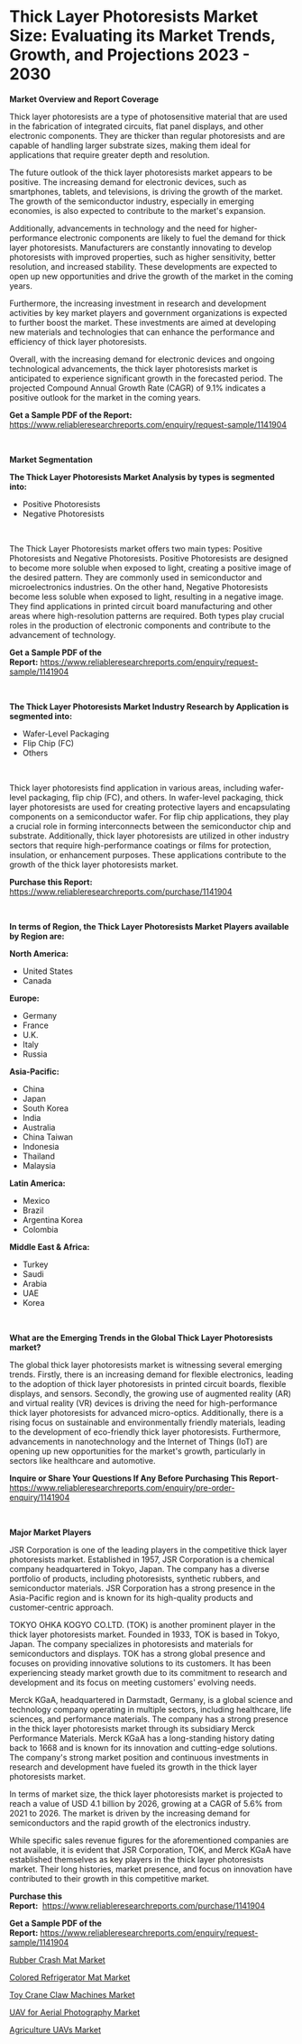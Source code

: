 <p><h1>Thick Layer Photoresists Market Size: Evaluating its Market Trends, Growth, and Projections 2023 - 2030</h1></p><p><strong>Market Overview and Report Coverage</strong></p>
<p><p>Thick layer photoresists are a type of photosensitive material that are used in the fabrication of integrated circuits, flat panel displays, and other electronic components. They are thicker than regular photoresists and are capable of handling larger substrate sizes, making them ideal for applications that require greater depth and resolution.</p><p>The future outlook of the thick layer photoresists market appears to be positive. The increasing demand for electronic devices, such as smartphones, tablets, and televisions, is driving the growth of the market. The growth of the semiconductor industry, especially in emerging economies, is also expected to contribute to the market's expansion.</p><p>Additionally, advancements in technology and the need for higher-performance electronic components are likely to fuel the demand for thick layer photoresists. Manufacturers are constantly innovating to develop photoresists with improved properties, such as higher sensitivity, better resolution, and increased stability. These developments are expected to open up new opportunities and drive the growth of the market in the coming years.</p><p>Furthermore, the increasing investment in research and development activities by key market players and government organizations is expected to further boost the market. These investments are aimed at developing new materials and technologies that can enhance the performance and efficiency of thick layer photoresists.</p><p>Overall, with the increasing demand for electronic devices and ongoing technological advancements, the thick layer photoresists market is anticipated to experience significant growth in the forecasted period. The projected Compound Annual Growth Rate (CAGR) of 9.1% indicates a positive outlook for the market in the coming years.</p></p>
<p><strong>Get a Sample PDF of the Report:</strong> <a href="https://www.reliableresearchreports.com/enquiry/request-sample/1141904">https://www.reliableresearchreports.com/enquiry/request-sample/1141904</a></p>
<p>&nbsp;</p>
<p><strong>Market Segmentation</strong></p>
<p><strong>The Thick Layer Photoresists Market Analysis by types is segmented into:</strong></p>
<p><ul><li>Positive Photoresists</li><li>Negative Photoresists</li></ul></p>
<p>&nbsp;</p>
<p><p>The Thick Layer Photoresists market offers two main types: Positive Photoresists and Negative Photoresists. Positive Photoresists are designed to become more soluble when exposed to light, creating a positive image of the desired pattern. They are commonly used in semiconductor and microelectronics industries. On the other hand, Negative Photoresists become less soluble when exposed to light, resulting in a negative image. They find applications in printed circuit board manufacturing and other areas where high-resolution patterns are required. Both types play crucial roles in the production of electronic components and contribute to the advancement of technology.</p></p>
<p><strong>Get a Sample PDF of the Report:</strong>&nbsp;<a href="https://www.reliableresearchreports.com/enquiry/request-sample/1141904">https://www.reliableresearchreports.com/enquiry/request-sample/1141904</a></p>
<p>&nbsp;</p>
<p><strong>The Thick Layer Photoresists Market Industry Research by Application is segmented into:</strong></p>
<p><ul><li>Wafer-Level Packaging</li><li>Flip Chip (FC)</li><li>Others</li></ul></p>
<p>&nbsp;</p>
<p><p>Thick layer photoresists find application in various areas, including wafer-level packaging, flip chip (FC), and others. In wafer-level packaging, thick layer photoresists are used for creating protective layers and encapsulating components on a semiconductor wafer. For flip chip applications, they play a crucial role in forming interconnects between the semiconductor chip and substrate. Additionally, thick layer photoresists are utilized in other industry sectors that require high-performance coatings or films for protection, insulation, or enhancement purposes. These applications contribute to the growth of the thick layer photoresists market.</p></p>
<p><strong>Purchase this Report:</strong>&nbsp; <a href="https://www.reliableresearchreports.com/purchase/1141904">https://www.reliableresearchreports.com/purchase/1141904</a></p>
<p>&nbsp;</p>
<p><strong>In terms of Region, the Thick Layer Photoresists Market Players available by Region are:</strong></p>
<p>
    <p> <strong> North America: </strong>
        <ul>
            <li>United States</li>
            <li>Canada</li>
        </ul>
        </p> 
    <p> <strong> Europe: </strong>
        <ul>
            <li>Germany</li>
            <li>France</li>
            <li>U.K.</li>
            <li>Italy</li>
            <li>Russia</li>
        </ul>
        </p> 
    <p> <strong> Asia-Pacific: </strong>
        <ul>
            <li>China</li>
            <li>Japan</li>
            <li>South Korea</li>
            <li>India</li>
            <li>Australia</li>
            <li>China Taiwan</li>
            <li>Indonesia</li>
            <li>Thailand</li>
            <li>Malaysia</li>
        </ul>
        </p> 
    <p> <strong> Latin America: </strong>
        <ul>
            <li>Mexico</li>
            <li>Brazil</li>
            <li>Argentina Korea</li>
            <li>Colombia</li>
        </ul>
        </p> 
    <p> <strong> Middle East & Africa: </strong>
        <ul>
            <li>Turkey</li>
            <li>Saudi</li>
            <li>Arabia</li>
            <li>UAE</li>
            <li>Korea</li>
        </ul>
    </p>
    </p>
<p>&nbsp;</p>
<p><strong>What are the Emerging Trends in the Global Thick Layer Photoresists market?</strong></p>
<p><p>The global thick layer photoresists market is witnessing several emerging trends. Firstly, there is an increasing demand for flexible electronics, leading to the adoption of thick layer photoresists in printed circuit boards, flexible displays, and sensors. Secondly, the growing use of augmented reality (AR) and virtual reality (VR) devices is driving the need for high-performance thick layer photoresists for advanced micro-optics. Additionally, there is a rising focus on sustainable and environmentally friendly materials, leading to the development of eco-friendly thick layer photoresists. Furthermore, advancements in nanotechnology and the Internet of Things (IoT) are opening up new opportunities for the market's growth, particularly in sectors like healthcare and automotive.</p></p>
<p><strong>Inquire or Share Your Questions If Any Before Purchasing This Report</strong>- <a href="https://www.reliableresearchreports.com/enquiry/pre-order-enquiry/1141904">https://www.reliableresearchreports.com/enquiry/pre-order-enquiry/1141904</a></p>
<p>&nbsp;</p>
<p><strong>Major Market Players</strong></p>
<p><p>JSR Corporation is one of the leading players in the competitive thick layer photoresists market. Established in 1957, JSR Corporation is a chemical company headquartered in Tokyo, Japan. The company has a diverse portfolio of products, including photoresists, synthetic rubbers, and semiconductor materials. JSR Corporation has a strong presence in the Asia-Pacific region and is known for its high-quality products and customer-centric approach.</p><p>TOKYO OHKA KOGYO CO.LTD. (TOK) is another prominent player in the thick layer photoresists market. Founded in 1933, TOK is based in Tokyo, Japan. The company specializes in photoresists and materials for semiconductors and displays. TOK has a strong global presence and focuses on providing innovative solutions to its customers. It has been experiencing steady market growth due to its commitment to research and development and its focus on meeting customers' evolving needs.</p><p>Merck KGaA, headquartered in Darmstadt, Germany, is a global science and technology company operating in multiple sectors, including healthcare, life sciences, and performance materials. The company has a strong presence in the thick layer photoresists market through its subsidiary Merck Performance Materials. Merck KGaA has a long-standing history dating back to 1668 and is known for its innovation and cutting-edge solutions. The company's strong market position and continuous investments in research and development have fueled its growth in the thick layer photoresists market.</p><p>In terms of market size, the thick layer photoresists market is projected to reach a value of USD 4.1 billion by 2026, growing at a CAGR of 5.6% from 2021 to 2026. The market is driven by the increasing demand for semiconductors and the rapid growth of the electronics industry.</p><p>While specific sales revenue figures for the aforementioned companies are not available, it is evident that JSR Corporation, TOK, and Merck KGaA have established themselves as key players in the thick layer photoresists market. Their long histories, market presence, and focus on innovation have contributed to their growth in this competitive market.</p></p>
<p><strong>Purchase this Report:</strong>&nbsp;&nbsp;<a href="https://www.reliableresearchreports.com/purchase/1141904">https://www.reliableresearchreports.com/purchase/1141904</a></p>
<p></p>
<p><strong>Get a Sample PDF of the Report:</strong>&nbsp;<a href="https://www.reliableresearchreports.com/enquiry/request-sample/1141904">https://www.reliableresearchreports.com/enquiry/request-sample/1141904</a></p>
<p><p><a href="https://www.linkedin.com/pulse/rubber-crash-mat-market-research-report-unlocks-analysis/">Rubber Crash Mat Market</a></p><p><a href="https://www.linkedin.com/pulse/colored-refrigerator-mat-market-research-report-provides-thorough/">Colored Refrigerator Mat Market</a></p><p><a href="https://github.com/rahu1501/Market-Research-Report-List-1/blob/main/toy-crane-claw-machines-market.md">Toy Crane Claw Machines Market</a></p><p><a href="https://medium.com/@dorothypeters68/uav-for-aerial-photography-market-size-growth-forecast-2023-2030-7a4572c93b70">UAV for Aerial Photography Market</a></p><p><a href="https://medium.com/@helenablick2023/agriculture-uavs-market-size-growth-forecast-2023-2030-b1ce20d7bc1f">Agriculture UAVs Market</a></p></p>